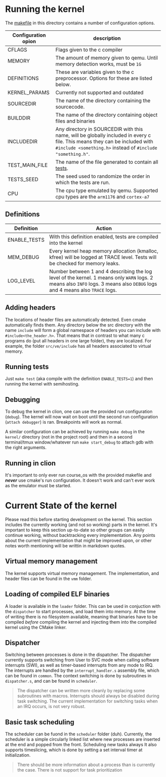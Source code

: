 # Running the kernel

The [makefile](Makefile) in this directory contains a number of configuration options.

| Configuration opion | description |
| --- | --- |
| CFLAGS | Flags given to the c compiler |
| MEMORY | The amount of memory given to qemu. Until memory detection works, must be `1G` |
| DEFINITIONS | These are variables given to the c preprocessor. Options for these are listed below. |
| KERNEL_PARAMS | Currently not supported and outdated |
| SOURCEDIR | The name of the directory containing the sourcecode. |
| BUILDDIR | The name of the directory containing object files and binaries |
| INCLUDEDIR | Any directory in SOURCEDIR with this name, will be globally included in every c file. This means they can be included with `#include <something.h>` instead of `#include "something.h"`. |
| TEST_MAIN_FILE | The name of the file generated to contain all [tests](src/test/README.md). | 
| TESTS_SEED | The seed used to randomize the order in which the tests are run. |
| CPU | The cpu type emulated by qemu. Supported cpu types are the `arm1176` and `cortex-a7`|


## Definitions

| Definition | Action |
| --- | --- |
| ENABLE_TESTS | With this definition enabled, tests are compiled into the kernel |
| MEM_DEBUG | Every kernel heap memory allocation (kmalloc, kfree) will be logged at TRACE level. Tests will be checked for memory leaks. |
| LOG_LEVEL | Number between 1 and 4 describing the log level of the kernel. 1 means only `WARN` logs. 2 means also `INFO` logs. 3 means also `DEBUG` logs and 4 means also `TRACE` logs.

## Adding headers

The locations of header files are automatically detected. Even cmake automatically finds them. Any directory below the src
directory with the name `include` will form a global namespace of headers you can include with `#include<the_header.h>`.
That means that in contrast to what many c programs do (put all headers in one large folder), they are localized. For example,
the folder `src/vm/include` has all headers associated to virtual memory.  


## Running tests

Just `make test` (aka compile with the definition `ENABLE_TESTS=1`) and then running the kernel with semihosting. 


## Debugging

To debug the kernel in clion, one can use the provided run configuration (`debug`). The kernel will now wait on 
boot until the second run configuration (`attach debugger`) is ran. Breakpoints will work as normal.

A similar configuration can be achieved by running `make debug` in the `kernel/` directory (not in the project root) and 
then in a second terminal/tmux window/whatever run `make start_debug` to attach gdb with the right arguments.

## Running in clion

It's important to only ever run course_os with the provided makefile and ***never*** use cmake's run configuration. 
It doesn't work and can't ever work as the emulator must be started. 

# Current State of the kernel

Please read this before starting development on the kernel. This section includes the currently working (and not so working) parts in the kernel.
It's important to keep this section up-to-date so other groups can easily continue working, without backtracking every implementation.
Any points about the current implementation that might be improved upon, or other notes worth mentioning will be writtin in markdown quotes.

##  Virtual memory management
The kernel supports virtual memory management. The implementation, and header files can be found in the `vmm` folder.

## Loading of compiled ELF binaries
A loader is available in the `loader` folder. This can be used in conjuction with the `dispatcher` to start processes, and load them into memory.
At the time of writing there is no filesystem available, meaning that binaries have to be compiled _before_ compiling the kernel and injecting them into the compiled kernel using the CMake linker.

## Dispatcher
Switching between processes is done in the dispatcher. The dispatcher currently supports switching from User to SVC mode when calling software interrupts (SWI), as well as timer-based interrupts from any mode to IRQ. The interrupts are handled by the `interrupt_handler.s` assembly file, which can be found in `common`. 
The context switching is done by subroutines in `dispatcher.s`, and can be found in `scheduler`.

> The dispatcher can be written more cleanly by replacing some subroutines with macros.
> Interrupts should always be disabled during task switching.
> The current implementation for switching tasks when an IRQ occurs, is not very robust.

## Basic task scheduling
The scheduler can be fuond in the `scheduler` folder (duh). Currently, the scheduler is a simple circularly linked list where new processes are inserted at the end and popped from the front.
Scheduling new tasks always 
It also supports timeslicing, which is done by setting a set interval timer at initialization.

> There should be more information about a process than is currently the case. 
> There is not support for task prioritization


